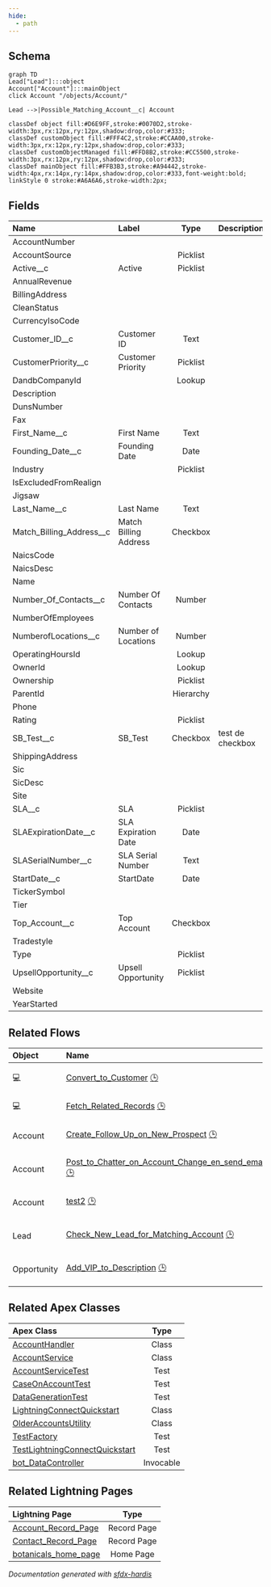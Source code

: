 ```yaml
---
hide:
  - path
---
```



## Schema

```mermaid
graph TD
Lead["Lead"]:::object
Account["Account"]:::mainObject
click Account "/objects/Account/"

Lead -->|Possible_Matching_Account__c| Account

classDef object fill:#D6E9FF,stroke:#0070D2,stroke-width:3px,rx:12px,ry:12px,shadow:drop,color:#333;
classDef customObject fill:#FFF4C2,stroke:#CCAA00,stroke-width:3px,rx:12px,ry:12px,shadow:drop,color:#333;
classDef customObjectManaged fill:#FFD8B2,stroke:#CC5500,stroke-width:3px,rx:12px,ry:12px,shadow:drop,color:#333;
classDef mainObject fill:#FFB3B3,stroke:#A94442,stroke-width:4px,rx:14px,ry:14px,shadow:drop,color:#333,font-weight:bold;
linkStyle 0 stroke:#A6A6A6,stroke-width:2px;

```


<!-- Object description -->

## Fields

| Name      | Label | Type | Description |
| :-------- | :---- | :--: | :---------- | 
| AccountNumber |  |  | <!-- --> |
| AccountSource |  | Picklist | <!-- --> |
| Active__c | Active | Picklist | <!-- --> |
| AnnualRevenue |  |  | <!-- --> |
| BillingAddress |  |  | <!-- --> |
| CleanStatus |  |  | <!-- --> |
| CurrencyIsoCode |  |  | <!-- --> |
| Customer_ID__c | Customer ID | Text | <!-- --> |
| CustomerPriority__c | Customer Priority | Picklist | <!-- --> |
| DandbCompanyId |  | Lookup | <!-- --> |
| Description |  |  | <!-- --> |
| DunsNumber |  |  | <!-- --> |
| Fax |  |  | <!-- --> |
| First_Name__c | First Name | Text | <!-- --> |
| Founding_Date__c | Founding Date | Date | <!-- --> |
| Industry |  | Picklist | <!-- --> |
| IsExcludedFromRealign |  |  | <!-- --> |
| Jigsaw |  |  | <!-- --> |
| Last_Name__c | Last Name | Text | <!-- --> |
| Match_Billing_Address__c | Match Billing Address | Checkbox | <!-- --> |
| NaicsCode |  |  | <!-- --> |
| NaicsDesc |  |  | <!-- --> |
| Name |  |  | <!-- --> |
| Number_Of_Contacts__c | Number Of Contacts | Number | <!-- --> |
| NumberOfEmployees |  |  | <!-- --> |
| NumberofLocations__c | Number of Locations | Number | <!-- --> |
| OperatingHoursId |  | Lookup | <!-- --> |
| OwnerId |  | Lookup | <!-- --> |
| Ownership |  | Picklist | <!-- --> |
| ParentId |  | Hierarchy | <!-- --> |
| Phone |  |  | <!-- --> |
| Rating |  | Picklist | <!-- --> |
| SB_Test__c | SB_Test | Checkbox | test de checkbox |
| ShippingAddress |  |  | <!-- --> |
| Sic |  |  | <!-- --> |
| SicDesc |  |  | <!-- --> |
| Site |  |  | <!-- --> |
| SLA__c | SLA | Picklist | <!-- --> |
| SLAExpirationDate__c | SLA Expiration Date | Date | <!-- --> |
| SLASerialNumber__c | SLA Serial Number | Text | <!-- --> |
| StartDate__c | StartDate | Date | <!-- --> |
| TickerSymbol |  |  | <!-- --> |
| Tier |  |  | <!-- --> |
| Top_Account__c | Top Account | Checkbox | <!-- --> |
| Tradestyle |  |  | <!-- --> |
| Type |  | Picklist | <!-- --> |
| UpsellOpportunity__c | Upsell Opportunity | Picklist | <!-- --> |
| Website |  |  | <!-- --> |
| YearStarted |  |  | <!-- --> |


## Related Flows

| Object | Name      | Type | Description |
| :----  | :-------- | :--: | :---------- | 
| 💻 | [Convert_to_Customer](../flows/Convert_to_Customer.md) [🕒](../flows/Convert_to_Customer-history.md) |  Auto Launched Flow | <!-- --> |
| 💻 | [Fetch_Related_Records](../flows/Fetch_Related_Records.md) [🕒](../flows/Fetch_Related_Records-history.md) |  Screen Flow | <!-- --> |
| Account | [Create_Follow_Up_on_New_Prospect](../flows/Create_Follow_Up_on_New_Prospect.md) [🕒](../flows/Create_Follow_Up_on_New_Prospect-history.md) |  Record After Save | <!-- --> |
| Account | [Post_to_Chatter_on_Account_Change_en_send_email](../flows/Post_to_Chatter_on_Account_Change_en_send_email.md) [🕒](../flows/Post_to_Chatter_on_Account_Change_en_send_email-history.md) |  Record After Save | <!-- --> |
| Account | [test2](../flows/test2.md) [🕒](../flows/test2-history.md) |  Record After Save | <!-- --> |
| Lead | [Check_New_Lead_for_Matching_Account](../flows/Check_New_Lead_for_Matching_Account.md) [🕒](../flows/Check_New_Lead_for_Matching_Account-history.md) |  Record After Save | <!-- --> |
| Opportunity | [Add_VIP_to_Description](../flows/Add_VIP_to_Description.md) [🕒](../flows/Add_VIP_to_Description-history.md) |  Record After Save | <!-- --> |


## Related Apex Classes

| Apex Class | Type |
| :----      | :--: | 
| [AccountHandler](../apex/AccountHandler.md) | Class |
| [AccountService](../apex/AccountService.md) | Class |
| [AccountServiceTest](../apex/AccountServiceTest.md) | Test |
| [CaseOnAccountTest](../apex/CaseOnAccountTest.md) | Test |
| [DataGenerationTest](../apex/DataGenerationTest.md) | Test |
| [LightningConnectQuickstart](../apex/LightningConnectQuickstart.md) | Class |
| [OlderAccountsUtility](../apex/OlderAccountsUtility.md) | Class |
| [TestFactory](../apex/TestFactory.md) | Test |
| [TestLightningConnectQuickstart](../apex/TestLightningConnectQuickstart.md) | Test |
| [bot_DataController](../apex/bot_DataController.md) | Invocable |


## Related Lightning Pages

| Lightning Page | Type |
| :----      | :--: | 
| [Account_Record_Page](../pages/Account_Record_Page.md) |  Record Page |
| [Contact_Record_Page](../pages/Contact_Record_Page.md) |  Record Page |
| [botanicals_home_page](../pages/botanicals_home_page.md) |  Home Page |


_Documentation generated with [sfdx-hardis](https://sfdx-hardis.cloudity.com)_
